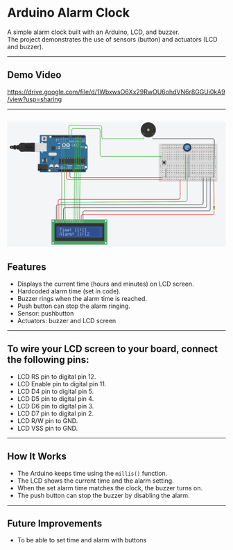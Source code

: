 # Arduino Alarm Clock

A simple alarm clock built with an Arduino, LCD, and buzzer.  
The project demonstrates the use of sensors (button) and actuators (LCD and buzzer).

---
## Demo Video

https://drive.google.com/file/d/1WbxwsO6Xx29RwOU6ohdVN6r8GGUi0kA9/view?usp=sharing

---


![Preview](alarm.png)
---

## Features

 - Displays the current time (hours and minutes) on LCD screen.
 - Hardcoded alarm time (set in code).
 - Buzzer rings when the alarm time is reached.
 - Push button can stop the alarm ringing.
 - Sensor: pushbutton
 - Actuators: buzzer and LCD screen
---

## To wire your LCD screen to your board, connect the following pins:

 - LCD RS pin to digital pin 12.
 - LCD Enable pin to digital pin 11.
 - LCD D4 pin to digital pin 5.
 - LCD D5 pin to digital pin 4.
 - LCD D6 pin to digital pin 3.
 - LCD D7 pin to digital pin 2.
 - LCD R/W pin to GND.
 - LCD VSS pin to GND.
---

## How It Works
- The Arduino keeps time using the `millis()` function.
- The LCD shows the current time and the alarm setting.
- When the set alarm time matches the clock, the buzzer turns on.
- The push button can stop the buzzer by disabling the alarm.

---

## Future Improvements
- To be able to set time and alarm with buttons
